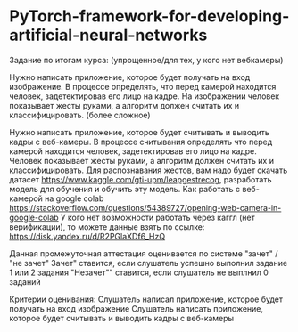 # PyTorch-framework-for-developing-artificial-neural-networks

Задание по итогам курса:
(упрощенное/для тех, у кого нет вебкамеры)

Нужно написать приложение, которое будет получать на вход изображение.
В процессе определять, что перед камерой находится человек, задетектировав его лицо на кадре.
На изображении человек показывает жесты руками, а алгоритм должен считать их и классифицировать.
(более сложное)

Нужно написать приложение, которое будет считывать и выводить кадры с веб-камеры.
В процессе считывания определять что перед камерой находится человек, задетектировав его лицо на кадре.
Человек показывает жесты руками, а алгоритм должен считать их и классифицировать.
Для распознавания жестов, вам надо будет скачать датасет https://www.kaggle.com/gti-upm/leapgestrecog, разработать модель для обучения и обучить эту модель.
Как работать с веб-камерой на google colab https://stackoverflow.com/questions/54389727/opening-web-camera-in-google-colab
У кого нет возможности работать через каггл (нет верификации), то можете данные взять по ссылке: https://disk.yandex.ru/d/R2PGlaXDf6_HzQ

Данная промежуточная аттестация оценивается по системе "зачет" / "не зачет"
Зачет" ставится, если слушатель успешно выполнил задание 1 или 2 задания
"Незачет"" ставится, если слушатель не выплнил 0 заданий

Критерии оценивания:
Слушатель написал приложение, которое будет получать на вход изображение
Слушатель написать приложение, которое будет считывать и выводить кадры с веб-камеры
